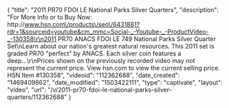 {
    "title": "2011 PR70 FDOI LE National Parks Silver Quarters",
    "description": "For More Info or to Buy Now: http:\/\/www.hsn.com\/products\/seo\/6431881?rdr=1&sourceid=youtube&cm_mmc=Social-_-Youtube-_-ProductVideo-_-130358\r\n2011 PR70 ANACS FDOI LE 749 National Parks Silver Quarter Set\nLearn about our nation's greatest natural resources. This 2011 set is graded PR70 \"perfect\" by ANACS. Each silver coin features a deep...\r\nPrices shown on the previously recorded video may not represent the current price.  View hsn.com to view the current selling price. HSN Item #130358",
    "videoid": "112362688",
    "date_created": "1469409862",
    "date_modified": "1503422111",
    "type": "captivate",
    "layout": "video",
    "url": "\/v\/2011-pr70-fdoi-le-national-parks-silver-quarters\/112362688"
}